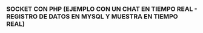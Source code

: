### SOCKET CON PHP (EJEMPLO CON UN CHAT EN TIEMPO REAL - REGISTRO DE DATOS EN MYSQL Y MUESTRA EN TIEMPO REAL)
